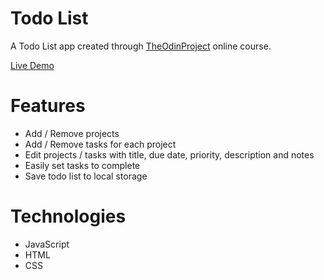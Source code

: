 # Todo List

A Todo List app created through [TheOdinProject](https://www.theodinproject.com) online course.

[Live Demo](https://redraptor10.github.io/Todo-List)

# Features

- Add / Remove projects
- Add / Remove tasks for each project
- Edit projects / tasks with title, due date, priority, description and notes
- Easily set tasks to complete
- Save todo list to local storage

# Technologies

- JavaScript
- HTML
- CSS